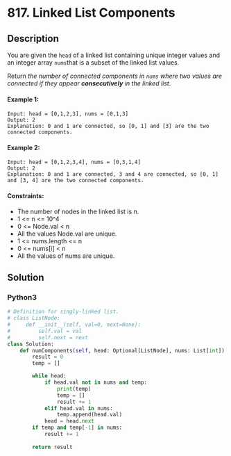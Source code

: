 # 817. Linked List Components


## Description
You are given the `head` of a linked list containing unique integer values and an integer array `nums`that is a subset of the linked list values.

Return *the number of connected components in *`nums`* where two values are connected if they appear **consecutively** in the linked list*.

#### Example 1:
```
Input: head = [0,1,2,3], nums = [0,1,3]
Output: 2
Explanation: 0 and 1 are connected, so [0, 1] and [3] are the two connected components.
```

#### Example 2:
```
Input: head = [0,1,2,3,4], nums = [0,3,1,4]
Output: 2
Explanation: 0 and 1 are connected, 3 and 4 are connected, so [0, 1] and [3, 4] are the two connected components.
```

#### Constraints:
- The number of nodes in the linked list is n.
- 1 <= n <= 10^4
- 0 <= Node.val < n
- All the values Node.val are unique.
- 1 <= nums.length <= n
- 0 <= nums[i] < n
- All the values of nums are unique.


## Solution

### Python3
```python
# Definition for singly-linked list.
# class ListNode:
#     def __init__(self, val=0, next=None):
#         self.val = val
#         self.next = next
class Solution:
    def numComponents(self, head: Optional[ListNode], nums: List[int]) -> int:
        result = 0
        temp = []

        while head:
            if head.val not in nums and temp:
                print(temp)
                temp = []
                result += 1
            elif head.val in nums:
                temp.append(head.val)
            head = head.next
        if temp and temp[-1] in nums:
            result += 1
        
        return result
```

